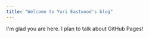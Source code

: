 ```yaml
---
title: "Welcome to Yuri Eastwood's blog"
---
```


I'm glad you are here. I plan to talk about GitHub Pages!
